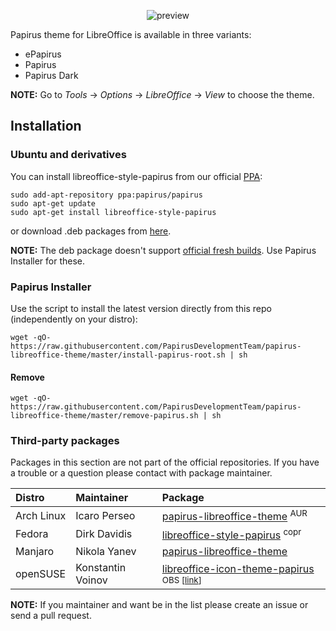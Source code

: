<p align="center">
  <img src="https://raw.githubusercontent.com/PapirusDevelopmentTeam/papirus-libreoffice-theme/master/preview.png" alt="preview"/>
</p>

Papirus theme for LibreOffice is available in three variants:

 - ePapirus
 - Papirus
 - Papirus Dark

**NOTE:** Go to _Tools_ → _Options_ → _LibreOffice_ → _View_ to choose the theme.

## Installation

### Ubuntu and derivatives

You can install libreoffice-style-papirus from our official [PPA](https://launchpad.net/~papirus/+archive/ubuntu/papirus):

```
sudo add-apt-repository ppa:papirus/papirus
sudo apt-get update
sudo apt-get install libreoffice-style-papirus
```

or download .deb packages from [here](https://launchpad.net/~papirus/+archive/ubuntu/papirus/+packages?field.name_filter=papirus-icon-theme).

**NOTE:** The deb package doesn't support [official fresh builds](https://www.libreoffice.org/download/). Use Papirus Installer for these.

### Papirus Installer

Use the script to install the latest version directly from this repo (independently on your distro):

```
wget -qO- https://raw.githubusercontent.com/PapirusDevelopmentTeam/papirus-libreoffice-theme/master/install-papirus-root.sh | sh
```

#### Remove

```
wget -qO- https://raw.githubusercontent.com/PapirusDevelopmentTeam/papirus-libreoffice-theme/master/remove-papirus.sh | sh
```

### Third-party packages

Packages in this section are not part of the official repositories. If you have a trouble or a question please contact with package maintainer.

| **Distro** | **Maintainer**    | **Package** |
|:-----------|:------------------|:------------|
| Arch Linux | Icaro Perseo      | [papirus-libreoffice-theme](https://aur.archlinux.org/packages/papirus-libreoffice-theme) <sup>AUR</sup> |
| Fedora     | Dirk Davidis      | [libreoffice-style-papirus](https://copr.fedorainfracloud.org/coprs/dirkdavidis/papirus-libreoffice-theme/) <sup>copr</sup> |
| Manjaro    | Nikola Yanev      | [papirus-libreoffice-theme](http://download.tuxfamily.org/gericom/README.html) |
| openSUSE   | Konstantin Voinov | [libreoffice-icon-theme-papirus](https://software.opensuse.org/download.html?project=home:kill_it&package=libreoffice-icon-theme-papirus) <sup>OBS [[link](https://build.opensuse.org/package/show/home:kill_it/libreoffice-icon-theme-papirus)]</sub> |

**NOTE:** If you maintainer and want be in the list please create an issue or send a pull request.
